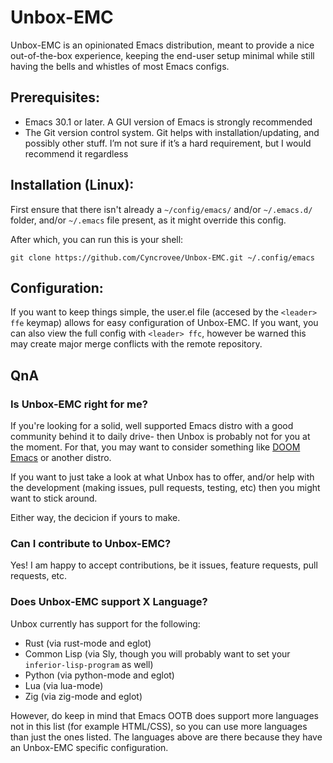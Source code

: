 # Unbox-EMC

Unbox-EMC is an opinionated Emacs distribution, meant to provide a nice out-of-the-box experience, keeping the end-user setup minimal while still having the bells and whistles of most Emacs configs.

## Prerequisites:
- Emacs 30.1 or later. A GUI version of Emacs is strongly recommended
- The Git version control system. Git helps with installation/updating, and possibly other stuff. I’m not sure if it’s a hard requirement, but I would recommend it regardless

## Installation (Linux):
First ensure that there isn't already a `~/config/emacs/` and/or `~/.emacs.d/` folder, and/or `~/.emacs` file present, as it might override this config.

After which, you can run this is your shell:
```
git clone https://github.com/Cyncrovee/Unbox-EMC.git ~/.config/emacs
```

## Configuration:
If you want to keep things simple, the user.el file (accesed by the `<leader> ffe` keymap) allows for easy configuration of Unbox-EMC. If you want, you can also view the full config with `<leader> ffc`, however be warned this may create major merge conflicts with the remote repository.

## QnA
### Is Unbox-EMC right for me?
If you're looking for a solid, well supported Emacs distro with a good community behind it to daily drive- then Unbox is probably not for you at the moment. For that, you may want to consider something like [DOOM Emacs](https://github.com/doomemacs/doomemacs) or another distro.

If you want to just take a look at what Unbox has to offer, and/or help with the development (making issues, pull requests, testing, etc) then you might want to stick around.

Either way, the decicion if yours to make.
### Can I contribute to Unbox-EMC?
Yes! I am happy to accept contributions, be it issues, feature requests, pull requests, etc.
### Does Unbox-EMC support X Language?
Unbox currently has support for the following:
- Rust (via rust-mode and eglot)
- Common Lisp (via Sly, though you will probably want to set your `inferior-lisp-program` as well)
- Python (via python-mode and eglot)
- Lua (via lua-mode)
- Zig (via zig-mode and eglot)

However, do keep in mind that Emacs OOTB does support more languages not in this list (for example HTML/CSS), so you can use more languages than just the ones listed. The languages above are there because they have an Unbox-EMC specific configuration.
